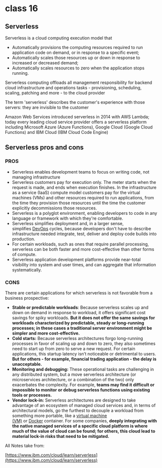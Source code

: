 # class 16

## **Serverless**

Serverless is a cloud computing execution model that

- Automatically provisions the computing resources required to run application code on demand, or in response to a specific event;
- Automatically scales those resources up or down in response to increased or decreased demand;
- Automatically scales resources to zero when the application stops running.

Serverless computing offloads all management responsibility for backend cloud infrastructure and operations tasks - provisioning, scheduling, scaling, patching and more - to the cloud provider

The term 'serverless' describes the customer's experience with those servers: they are invisible to the customer

Amazon Web Services introduced serverless in 2014 with AWS Lambda; today every leading cloud service provider offers a serverless platform including Microsoft Azure (Azure Functions), Google Cloud (Google Cloud Functions) and IBM Cloud (IBM Cloud Code Engine)

## **Serverless pros and cons**

### PROS

- Serverless enables development teams to focus on writing code, not managing infrastructure
- Serverless customers pay for execution only. The meter starts when the request is made, and ends when execution finishes. In the infrastructure as a service (IaaS) compute model customers pay for the virtual machines (VMs) and other resources required to run applications, from the time they provision those resources until the time the customer explicitly decommissions those resources.
- Serverless is a polyglot environment, enabling developers to code in any language or framework with which they're comfortable.
- Serverless simplifies deployment and, in a larger sense, simplifies [DevOps](https://www.ibm.com/cloud/learn/devops-a-complete-guide) cycles, because developers don't have to describe infrastructure needed integrate, test, deliver and deploy code builds into production.
- For certain workloads, such as ones that require parallel processing, serverless can be both faster and more cost-effective than other forms of compute.
- Serverless application development platforms provide near-total visibility into system and user times, and can aggregate that information systematically.

### CONS

There are certain applications for which serverless is not favorable from a business prospective:

- **Stable or predictable workloads**: Because serverless scales up and down on demand in response to workload, it offers significant cost savings for spiky workloads. **But it does not offer the same savings for workloads characterized by predictable, steady or long-running processes; in these cases a traditional server environment might be simpler and more cost-effective.**
- **Cold starts:** Because serverless architectures forgo long-running processes in favor of scaling up and down to zero, they also sometimes need to start up from zero to serve a new request. For certain applications, this startup latency isn’t noticeable or detrimental to users. **But for others - for example, financial trading application - the delay is unacceptable.**
- **Monitoring and debugging:** These operational tasks are challenging in any distributed system, but a move serverless architecture (or microservices architecture, or a combination of the two) only exacerbates the complexity. For example, **teams may find it difficult or impossible to monitor or debug serverless functions using existing tools or processes.**
- **Vendor lock-in:** Serverless architectures are designed to take advantage of an ecosystem of managed cloud services and, in terms of architectural models, go the furthest to decouple a workload from something more portable, like a [virtual machine (VM)](https://www.ibm.com/cloud/learn/virtual-machines) or [Docker](https://www.ibm.com/cloud/learn/docker) container. For some companies, **deeply integrating with the native managed services of a specific cloud platform is where much of the value of cloud can be found; for others, this cloud lead to material lock-in risks that need to be mitigated.**

All Notes take from:

[https://www.ibm.com/cloud/learn/serverless](https://www.ibm.com/cloud/learn/serverless)